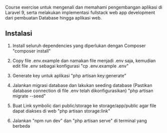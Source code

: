 Course exercise untuk mengenali dan memahami pengembangan aplikasi di Laravel 9, serta melakukan implementasi fullstack web app development dari pembuatan Database hingga aplikasi web.

## Instalasi

1. Install seluruh dependencies yang diperlukan dengan Composer
   "composer install"

2. Copy file .env.example dan namakan file menjadi .env saja, kemudian edit file .env sebagai konfigurasi
   "cp .env.example .env"

3. Generate key untuk aplikasi
   "php artisan key:generate"
   
4. Jalankan migrasi database dan lakukan seeding database (Pastikan database connection di file .env telah dikonfigurasikan)
   "php artisan migrate --seed"

5. Buat Link symbolic dari public/storage ke storage/app/public agar file dapat diakses di web
   "php artisan storage:link"

6. Jalankan
   "npm run dev" dan "php artisan serve" di terminal yang berbeda 
